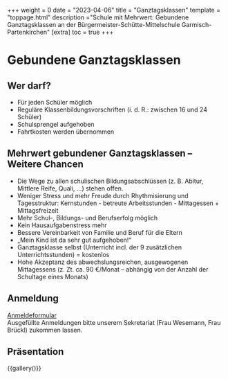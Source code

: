 +++
weight = 0
date = "2023-04-06"
title = "Ganztagsklassen"
template = "toppage.html"
description ="Schule mit Mehrwert: Gebundene Ganztagsklassen an der Bürgermeister-Schütte-Mittelschule Garmisch-Partenkirchen"
[extra]
toc = true
+++
# Gebundene Ganztagsklassen
## Wer darf?
- Für jeden Schüler möglich
- Reguläre Klassenbildungsvorschriften (i. d. R.: zwischen 16 und 24 Schüler)
- Schulsprengel aufgehoben
- Fahrtkosten werden übernommen

## Mehrwert gebundener Ganztagsklassen – Weitere Chancen

- Die Wege zu allen schulischen Bildungsabschlüssen (z. B. Abitur, Mittlere Reife, Quali, ...) stehen offen.
- Weniger Stress und mehr Freude durch Rhythmisierung und Tagesstruktur: Kernstunden - betreute Arbeitsstunden - Mittagessen + Mittagsfreizeit
- Mehr Schul-, Bildungs- und Berufserfolg möglich
- Kein Hausaufgabenstress mehr
- Bessere Vereinbarkeit von Familie und Beruf für die Eltern
- „Mein Kind ist da sehr gut aufgehoben!“
- Ganztagsklasse selbst (Unterricht incl. der 9 zusätzlichen Unterrichtsstunden) = kostenlos
- Hohe Akzeptanz des abwechslungsreichen, ausgewogenen Mittagessens (z. Zt. ca. 90 €/Monat – abhängig von der Anzahl der Schultage eines Monats)

## Anmeldung

[Anmeldeformular](/downloads/#mittelschule)  
Ausgefüllte Anmeldungen bitte unserem Sekretariat (Frau Wesemann, Frau Brückl) zukommen lassen.

## Präsentation

{{gallery()}}